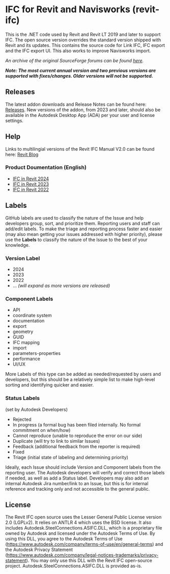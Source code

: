 # IFC for Revit and Navisworks (revit-ifc)

This is the .NET code used by Revit and Revit LT 2019 and later to support IFC. The open source version overrides the standard version shipped with Revit and its updates. This contains the source code for Link IFC, IFC export and the IFC export UI.  This also works to improve Navisworks import.

_An archive of the original SourceForge forums can be found [here](https://sourceforge.net/p/ifcexporter/discussion/)._

***Note: The most current annual version and two previous versions are supported with fixes/changes. Older versions will not be supported.***

## Releases
The latest addon downloads and Release Notes can be found here: [Releases](https://github.com/Autodesk/revit-ifc/releases). New versions of the addon, from 2023 and later, should also be available in the Autodesk Desktop App (ADA) per your user and license settings.

## Help
Links to multilingial versions of the Revit IFC Manual V2.0 can be found here: [Revit Blog](https://blogs.autodesk.com/revit/2022/02/09/now-available-revit-ifc-manual-version-2-0/)
### Product Doumentation (English)
- [IFC in Revit 2024](https://help.autodesk.com/view/RVT/2024/ENU/?guid=GUID-6EB68CEC-6C17-4B16-A509-30537F666C1F)
- [IFC in Revit 2023](https://help.autodesk.com/view/RVT/2023/ENU/?guid=GUID-6EB68CEC-6C17-4B16-A509-30537F666C1F)
- [IFC in Revit 2022](https://help.autodesk.com/view/RVT/2022/ENU/?guid=GUID-6EB68CEC-6C17-4B16-A509-30537F666C1F)

<!--## Issue Submittal Templates
When submitting an Issue, users will be asked to chose between the following submittal templates:
- Problem Report [PR]( ): is a "bug", error, or issue found during the use of any aspect of the IFC functionality.
- Enhancement Request [ENH]( ): a proposed change to improve functionality and/or user interface (UI) and/or experience (UX)
- Inquiry [INQ]( ): a question about functionality and/or UI/UX but not a Problem or an Enhancement -->

## Labels
GitHub labels are used to classify the nature of the Issue and help developers group, sort, and prioritize them. <!-- The **Triage** label is automatically added when reporting an issue.--> Reporting users and staff can add/edit labels. To make the triage and reporting process faster and easier (may also mean getting your issues addressed with higher priority), please use the **Labels** to classify the nature of the Issue to the best of your knowledge.

### Version Label
- 2024
- 2023
- 2022
- ... *(will expand as more versions are released)*

### Component Labels
- API
- coordinate system
- documentation
- export 
- geometry 
- GUID
- IFC mapping
- import
- parameters-properties 
- performance
- UI/UX 

More Labels of this type can be added as needed/requested by users and developers, but this should be a relatively simple list to make high-level sorting and identifying quicker and easier.

### Status Labels
(set by Autodesk Developers) 
- Rejected 
- In progress (a formal bug has been filed internally. No formal commitment on when/how)
- Cannot reproduce (unable to reproduce the error on our side)
- Duplicate (will try to link to similar Issues)
- Feedback (additional feedback from the reporter is required)
- Fixed 
- Triage (initial state of labeling and determining priority)

Ideally, each Issue should include Version and Component labels from the reporting user. The Autodesk developers will verify and correct those labels if needed, as well as add a Status label. Developers may also add an internal Autodesk Jira number/link to an Issue, but this is for internal reference and tracking only and not accessible to the general public.

## License
The Revit IFC open source uses the Lesser General Public License version 2.0 (LGPLv2).  It relies on ANTLR 4 which uses the BSD license.
It also includes Autodesk.SteelConnections.ASIFC.DLL, which is a proprietary file owned by Autodesk and licensed under the Autodesk Terms of Use. By using this DLL, you agree to the Autodesk Terms of Use (https://www.autodesk.com/company/terms-of-use/en/general-terms) and the Autodesk Privacy Statement (https://www.autodesk.com/company/legal-notices-trademarks/privacy-statement). You may only use this DLL with the Revit IFC open-source project. Autodesk.SteelConnections.ASIFC.DLL is provided as-is.  
